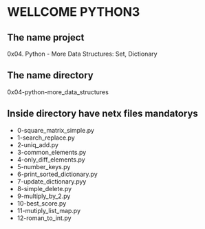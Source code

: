 #                        WELLCOME PYTHON3

## The name project

0x04. Python - More Data Structures: Set, Dictionary

## The name directory

0x04-python-more_data_structures

## Inside directory have netx files mandatorys

* 0-square_matrix_simple.py
* 1-search_replace.py
* 2-uniq_add.py
* 3-common_elements.py
* 4-only_diff_elements.py
* 5-number_keys.py
* 6-print_sorted_dictionary.py
* 7-update_dictionary.pyy
* 8-simple_delete.py
* 9-multiply_by_2.py
* 10-best_score.py
* 11-mutiply_list_map.py
* 12-roman_to_int.py
